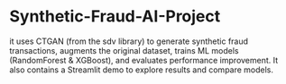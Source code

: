 # Synthetic-Fraud-AI-Project
it uses CTGAN (from the sdv library) to generate synthetic fraud transactions, augments the original dataset, trains ML models (RandomForest &amp; XGBoost), and evaluates performance improvement. It also contains a Streamlit demo to explore results and compare models.
